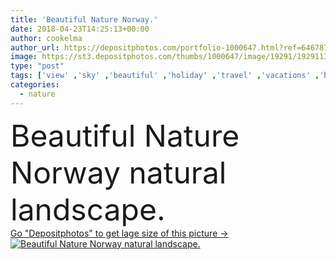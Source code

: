 ```yaml
---
title: 'Beautiful Nature Norway.'
date: 2018-04-23T14:25:13+00:00
author: cookelma
author_url: https://depositphotos.com/portfolio-1000647.html?ref=64678756
image: https://st3.depositphotos.com/thumbs/1000647/image/19291/192911330/api_thumb_450.jpg?forcejpeg=true
type: "post"
tags: ['view' ,'sky' ,'beautiful' ,'holiday' ,'travel' ,'vacations' ,'beauty' ,'outdoors' ,'nature' ,'outdoor' ,'water' ,'natural' ,'mountain' ,'sea' ,'river' ,'landscape' ,'mountains' ,'scenery' ,'clouds' ,'tourism' ,'scandinavia' ,'north' ,'northern' ,'europe' ,'recreation' ,'extreme' ,'journey' ,'cruise' ,'hill' ,'hiking' ,'adventure' ,'trip' ,'lake' ,'nordic' ,'tour' ,'island' ,'fishing' ,'tracking' ,'norway' ,'scandinavian' ,'fjord' ,'norwegian' ,'fjords' ,'rockies' ,'Norge' ,'geiranger' ,'stavanger' ,'geirangerfjord' ,'norway fjord' ,'norway nature' ]
categories: 
  - nature
---
```

<div aling="center">
            <font size="60"> Beautiful Nature Norway natural landscape.</font>   
</div>
<div>
    <a href='https://st3.depositphotos.com/thumbs/1000647/image/19291/192911330/api_thumb_450.jpg?forcejpeg=true?ref=64678756' target=_blank > Go "Depositphotos" to get lage size of this picture ->
        <img href='https://st3.depositphotos.com/thumbs/1000647/image/19291/192911330/api_thumb_450.jpg?forcejpeg=true?ref=64678756' src='https://st3.depositphotos.com/1000647/19291/i/950/depositphotos_192911330-stock-photo-beautiful-nature-norway.jpg?forcejpeg=true' alt='Beautiful Nature Norway natural landscape.' >
    </a>
</div>
